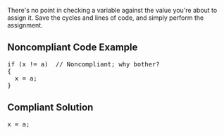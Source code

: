 There's no point in checking a variable against the value you're about to assign it. Save the cycles and lines of code, and simply perform the
assignment.

## Noncompliant Code Example

<pre>
if (x != a)  // Noncompliant; why bother?
{
  x = a;
}
</pre>

## Compliant Solution

<pre>
x = a;
</pre>